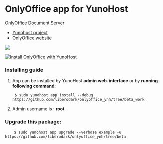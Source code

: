 # OnlyOffice app for YunoHost
OnlyOffice Document Server

- [Yunohost project](https://yunohost.org)
- [OnlyOffice website](https://www.onlyoffice.com)

![](http://kaosenlared.net/wp-content/uploads/2016/10/onlyoffyce-2.jpg)


[![Install OnlyOffice with YunoHost](https://install-app.yunohost.org/install-with-yunohost.png)](https://install-app.yunohost.org/?app=onlyoffice)

### Installing guide

 1. App can be installed by YunoHost **admin web-interface** or by **running following command**:

         $ sudo yunohost app install --debug https://github.com/liberodark/onlyoffice_ynh/tree/beta_work
 1. Admin username is : **root**.
 
### Upgrade this package:

        $ sudo yunohost app upgrade --verbose example -u https://github.com/liberodark/onlyoffice_ynh/tree/beta


